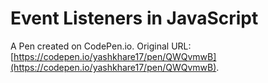 # Event Listeners in JavaScript

A Pen created on CodePen.io. Original URL: [https://codepen.io/yashkhare17/pen/QWQvmwB](https://codepen.io/yashkhare17/pen/QWQvmwB).

